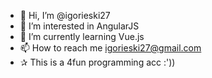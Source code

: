 - 👋 Hi, I’m @igorieski27
- 👀 I’m interested in AngularJS
- 🌱 I’m currently learning Vue.js
- 📫 How to reach me igorieski27@gmail.com
- ✰ This is a 4fun programming acc :'))
<!---
igorieski27/igorieski27 is a ✨ special ✨ repository because its `README.md` (this file) appears on your GitHub profile.
You can click the Preview link to take a look at your changes.
--->
